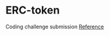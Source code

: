 # ERC-token
Coding challenge submission
[Reference](https://www.toptal.com/ethereum/create-erc20-token-tutorial)
